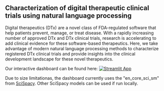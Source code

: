## Characterization of digital therapeutic clinical trials using natural language processing

Digital therapeutics (DTx) are a novel class of FDA-regulated software that help patients prevent, manage, or treat disease. With a rapidly increasing number of approved DTx and DTx clinical trials, research is accelerating to add clinical evidence for these software-based therapeutics. Here, we take advantage of modern natural language processing methods to characterize registered DTx clinical trials and provide insights into the clinical development landscape for these novel therapeutics. 

Our interactive dashboard can be found here:
[![Streamlit App](https://static.streamlit.io/badges/streamlit_badge_black_white.svg)](https://bmiao10-clinicaltrials-clinicaltrialsstreamlit-xive42.streamlitapp.com/)

Due to size limitationas, the dashboard currently uses the "en_core_sci_sm" from [SciSpacy](https://allenai.github.io/scispacy/). Other SciSpacy models can be used if run locally. 
